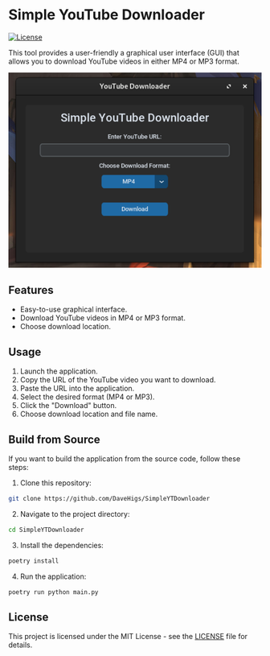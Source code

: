 # Simple YouTube Downloader

[![License](https://img.shields.io/github/license/DaveHigs/SimpleYTDownloader)](LICENSE)

This tool provides a user-friendly a graphical user interface (GUI) that allows you to download YouTube videos in either MP4 or MP3 format.

![GUI Screenshot](image.png)

## Features

- Easy-to-use graphical interface.
- Download YouTube videos in MP4 or MP3 format.
- Choose download location.

## Usage

1. Launch the application.
2. Copy the URL of the YouTube video you want to download.
3. Paste the URL into the application.
4. Select the desired format (MP4 or MP3).
5. Click the "Download" button.
6. Choose download location and file name.

## Build from Source

If you want to build the application from the source code, follow these steps:

1. Clone this repository:

```sh
git clone https://github.com/DaveHigs/SimpleYTDownloader
```

2. Navigate to the project directory:

```sh
cd SimpleYTDownloader
```

3. Install the dependencies:

```sh
poetry install
```

4. Run the application:

```sh
poetry run python main.py
```

## License

This project is licensed under the MIT License - see the [LICENSE](LICENSE) file for details.
